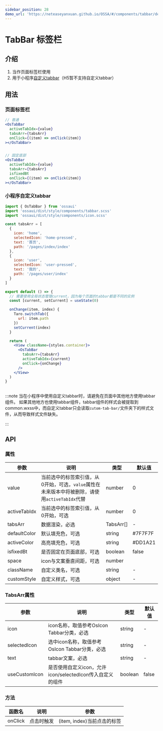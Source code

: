 ```yaml
---
sidebar_position: 28
demo_url: 'https://neteaseyanxuan.github.io/OSSA/#/components/tabbar/demo/index'
---
```


# TabBar 标签栏

## 介绍
1. 当作页面标签栏使用
2. 用于小程序[自定义tabbar](https://developers.weixin.qq.com/miniprogram/dev/framework/ability/custom-tabbar.html)（H5暂不支持自定义tabbar）


## 用法
### 页面标签栏
```jsx
// 普通
<OsTabBar
  activeTabIdx={value}
  tabsArr={tabsArr}
  onClick={(item) => onClick(item)}
></OsTabBar>


// 固定底部
<OsTabBar
  activeTabIdx={value}
  tabsArr={tabsArr}
  isfixedBt
  onClick={(item) => onClick(item)}
></OsTabBar>
```

### 小程序自定义tabbar
```jsx title="src/custom-tab-bar/index.tsx"
import { OsTabBar } from 'ossaui'
import 'ossaui/dist/style/components/tabbar.scss'
import 'ossaui/dist/style/components/icon.scss'

const tabsArr = [
  {
    icon: 'home',
    selectedIcon: 'home-pressed',
    text: '首页',
    path: '/pages/index/index'
  },
  {
    icon: 'user',
    selectedIcon: 'user-pressed',
    text: '我的',
    path: '/pages/user/index'
  }
]

export default () => {
  // 需要使用全局状态管理current，因为每个页面的tabbar都是不同的实例
  const [current, setCurrent] = useState(0)

  onChange(item, index) {
    Taro.switchTab({
      url: item.path
    })
    setCurrent(index)
  }

  return (
    <View className={styles.container}>
      <OsTabBar
        tabsArr={tabsArr}
        activeTabIdx={current}
        onClick={onChange}
      />
    </View>
  )
}
 
```

:::note
当在小程序中使用自定义tabbar时，请避免在页面中其他地方使用tabbar组件。
如果其他地方也使用tabbar组件，tabbar组件的样式会被提取到common.wxss中，而自定义tabbar只会读取`cutom-tab-bar/`文件夹下的样式文件，从而导致样式文件缺失。

:::

## API
### 属性
|参数|说明|类型|默认值|
|------|------|------|------|
|value|当前选中的标签索引值，从0开始，可选，`value`属性在未来版本中将被删除，请使用`activeTabIdx`代替|number|0|
|activeTabIdx|当前选中的标签索引值，从0开始，可选|number|0|
|tabsArr|数据渲染，必选|TabsArr[]|-|
|defaultColor|默认填充色，可选|string|#7F7F7F|
|activeColor|高亮填充色，可选|string|#DD1A21|
|isfixedBt|是否固定在页面底部，可选|boolean|false|
|space|icon与文案垂直间距，可选|number|
|className|自定义类名，可选|string|-|
|customStyle|自定义样式，可选|object|-|

### TabsArr属性
|参数|说明|类型|默认值|
|------|------|------|------|
|icon|icon名称，取值参考OsIcon Tabbar分类，必选|string|-|
|selectedIcon|选中icon名称，取值参考OsIcon Tabbar分类，必选|string|-|
|text|tabbar文案，必选|string|-|
|useCustomIcon|是否使用自定义icon，允许icon/selectedIcon传入自定义的组件|boolean|false|

### 方法
|函数名|说明|参数|
|------|------|------|
|onClick|点击时触发|\(item, index\)当前点击的标签|

